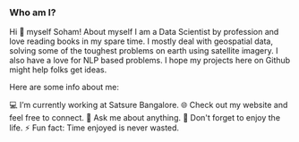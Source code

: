 
### Who am I?

Hi 👋 myself Soham!
About myself
I am a Data Scientist by profession and love reading books in my spare time. I mostly deal with geospatial data, solving some of the toughest problems on earth using satellite imagery. I also have a love for NLP based problems. I hope my projects here on Github might help folks get ideas.

Here are some info about me:

💻 I’m currently working at Satsure Bangalore.
🌐 Check out my website and feel free to connect.
💬 Ask me about anything.
🥳 Don't forget to enjoy the life.
⚡ Fun fact: Time enjoyed is never wasted.
